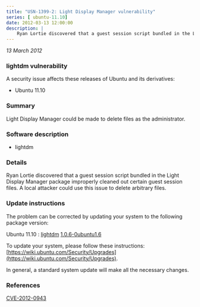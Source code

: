 ```yaml
---
title: "USN-1399-2: Light Display Manager vulnerability"
series: [ ubuntu-11.10]
date: 2012-03-13 12:00:00
description: |
    Ryan Lortie discovered that a guest session script bundled in the Light Display Manager package improperly cleaned out certain guest session files. A local attacker could use this issue to delete arbitrary files. 
--- 
```

 
 

*13 March 2012*

### lightdm vulnerability

A security issue affects these releases of Ubuntu and its derivatives:

* Ubuntu 11.10

### Summary

Light Display Manager could be made to delete files as the administrator. 

### Software description

* lightdm 

### Details

Ryan Lortie discovered that a guest session script bundled in the Light Display Manager package improperly cleaned out certain guest session files. A local attacker could use this issue to delete arbitrary files. 

### Update instructions

The problem can be corrected by updating your system to the following package version:

Ubuntu 11.10
 : [lightdm](https://launchpad.net/ubuntu/+source/lightdm) <span> [1.0.6-0ubuntu1.6](https://launchpad.net/ubuntu/+source/lightdm/1.0.6-0ubuntu1.6) </span> 

To update your system, please follow these instructions: [https://wiki.ubuntu.com/Security/Upgrades](https://wiki.ubuntu.com/Security/Upgrades).

In general, a standard system update will make all the necessary changes. 

### References

 
 [CVE-2012-0943](http://people.ubuntu.com/~ubuntu-security/cve/CVE-2012-0943)
 

